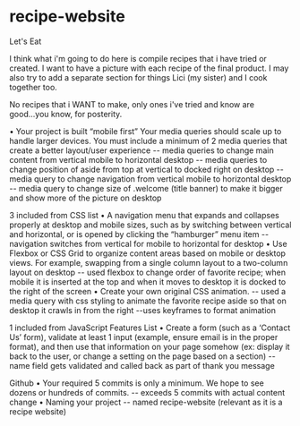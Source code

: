 # recipe-website

Let's Eat

I think what i'm going to do here is compile recipes that i have tried or created. I want to have a picture with each recipe of the final product. I may also try to add a separate section for things Lici (my sister) and I cook together too.

No recipes that i WANT to make, only ones i've tried and know are good...you know, for posterity.

•	Your project is built “mobile first” Your media queries should scale up to handle larger devices. You must include a minimum of 2 media queries that create a better layout/user experience
    -- media queries to change main content from vertical mobile to horizontal desktop
    -- media queries to change position of aside from top at vertical to docked right on desktop
    -- media query to change navigation from vertical mobile to horizontal desktop
    -- media query to change size of .welcome (title banner) to make it bigger and show more of the picture on desktop


3 included from CSS list
•	A navigation menu that expands and collapses properly at desktop and mobile sizes, such as by switching between vertical and horizontal, or is opened by clicking the “hamburger” menu item
    -- navigation switches from vertical for mobile to horizontal for desktop
•	Use Flexbox or CSS Grid to organize content areas based on mobile or desktop views. For example, swapping from a single column layout to a two-column layout on desktop
    -- used flexbox to change order of favorite recipe; when mobile it is inserted at the top and when it moves to desktop it is docked to the right of the screen
•	Create your own original CSS animation.
    -- used a media query with css styling to animate the favorite recipe aside so that on desktop it crawls in from the right
    --uses keyframes to format animation

1 included from JavaScript Features List
•	Create a form (such as a ‘Contact Us’ form), validate at least 1 input (example, ensure email is in the proper format), and then use that information on your page somehow (ex: display it back to the user, or change a setting on the page based on a section)
    -- name field gets validated and called back as part of thank you message

Github
•	Your required 5 commits is only a minimum. We hope to see dozens or hundreds of commits.
    -- exceeds 5 commits with actual content change
•	Naming your project
    -- named recipe-website (relevant as it is a recipe website)
